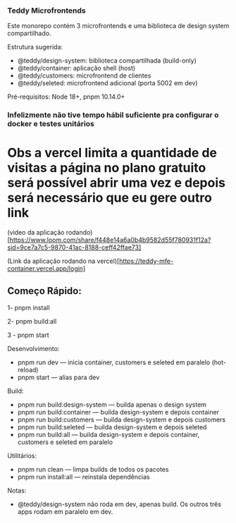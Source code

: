 ### Teddy Microfrontends

Este monorepo contém 3 microfrontends e uma biblioteca de design system compartilhado.

Estrutura sugerida:
- @teddy/design-system: biblioteca compartilhada (build-only)
- @teddy/container: aplicação shell (host)
- @teddy/customers: microfrontend de clientes
- @teddy/seleted: microfrontend adicional (porta 5002 em dev)

Pré-requisitos: Node 18+, pnpm 10.14.0+

### Infelizmente não tive tempo hábil suficiente pra configurar o docker e testes unitários

# Obs a vercel limita a quantidade de visitas a página no plano gratuito será possível abrir uma vez e depois será necessário que eu gere outro link

(video da aplicação rodando)[https://www.loom.com/share/f448e14a6a0b4b9582d55f780931f12a?sid=9ce7a7c5-9870-41ac-8188-ceff42ffae73]

(Link da aplicação rodando na vercel)[https://teddy-mfe-container.vercel.app/login]

## Começo Rápido:

1- pnpm install

2- pnpm build:all

3 - pnpm start

Desenvolvimento:
- pnpm run dev — inicia container, customers e seleted em paralelo (hot-reload)
- pnpm start — alias para dev

Build:
- pnpm run build:design-system — builda apenas o design system
- pnpm run build:container — builda design-system e depois container
- pnpm run build:customers — builda design-system e depois customers
- pnpm run build:seleted — builda design-system e depois seleted
- pnpm run build:all — builda design-system e depois container, customers e seleted em paralelo

Utilitários:
- pnpm run clean — limpa builds de todos os pacotes
- pnpm run install:all — reinstala dependências

Notas:
- @teddy/design-system não roda em dev, apenas build. Os outros três apps rodam em paralelo em dev.
